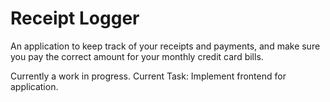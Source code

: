 # Receipt Logger #

An application to keep track of your receipts and payments, and make sure you pay the correct amount for your monthly credit card bills.

Currently a work in progress. Current Task: Implement frontend for application.
